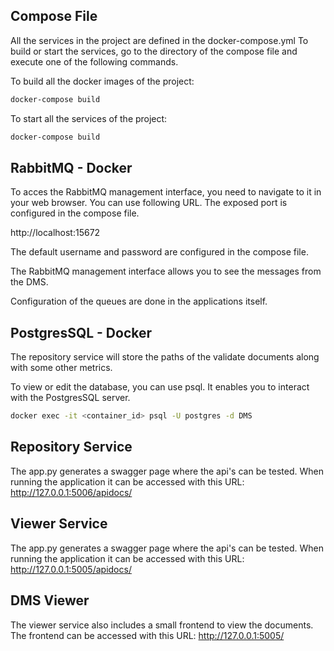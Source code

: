 <!-- Docker -->
## Compose File

All the services in the project are defined in the docker-compose.yml
To build or start the services, go to the directory of the compose file and execute one of the following commands.

To build all the docker images of the project:
```sh
docker-compose build
```
To start all the services of the project:
```sh
docker-compose build
```
<!-- RabbitMQ Docker -->
## RabbitMQ - Docker

To acces the RabbitMQ management interface, you need to navigate to it in your web browser.
You can use following URL. The exposed port is configured in the compose file.

http://localhost:15672

The default username and password are configured in the compose file.

The RabbitMQ management interface allows you to see the messages from the DMS.

Configuration of the queues are done in the applications itself.

<!-- Postgres SQL Docker -->
## PostgresSQL - Docker

The repository service will store the paths of the validate documents along with some other metrics.

To view or edit the database, you can use psql. It enables you to interact with the PostgresSQL server.
```sh
docker exec -it <container_id> psql -U postgres -d DMS
```

<!-- Repository Service -->
## Repository Service

The app.py generates a swagger page where the api's can be tested. When running the application it can be accessed with this URL:
http://127.0.0.1:5006/apidocs/

<!-- Viewer Service -->
## Viewer Service

The app.py generates a swagger page where the api's can be tested. When running the application it can be accessed with this URL:
http://127.0.0.1:5005/apidocs/

<!-- DMS Viewer -->
## DMS Viewer
The viewer service also includes a small frontend to view the documents. The frontend can be accessed with this URL:
http://127.0.0.1:5005/

